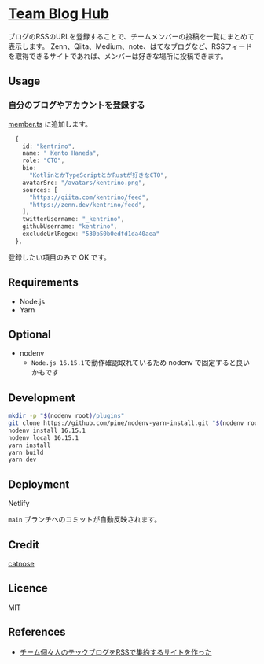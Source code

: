 # [Team Blog Hub](https://tech.howtelevision.co.jp/)

ブログのRSSのURLを登録することで、チームメンバーの投稿を一覧にまとめて表示します。
Zenn、Qiita、Medium、note、はてなブログなど、RSSフィードを取得できるサイトであれば、メンバーは好きな場所に投稿できます。
## Usage

### 自分のブログやアカウントを登録する

[member.ts](./members.ts) に追加します。

```typescript
  {
    id: "kentrino",
    name: " Kento Haneda",
    role: "CTO",
    bio:
      "KotlinとかTypeScriptとかRustが好きなCTO",
    avatarSrc: "/avatars/kentrino.png",
    sources: [
      "https://qiita.com/kentrino/feed",
      "https://zenn.dev/kentrino/feed",
    ],
    twitterUsername: "_kentrino",
    githubUsername: "kentrino",
    excludeUrlRegex: "530b50b0edfd1da40aea"
  },
```

登録したい項目のみで OK です。

## Requirements

- Node.js
- Yarn

## Optional
- nodenv
  - `Node.js 16.15.1`で動作確認取れているため nodenv で固定すると良いかもです

## Development

```bash
mkdir -p "$(nodenv root)/plugins"
git clone https://github.com/pine/nodenv-yarn-install.git "$(nodenv root)/plugins/nodenv-yarn-install"
nodenv install 16.15.1
nodenv local 16.15.1
yarn install
yarn build
yarn dev
```

## Deployment

Netlify

`main` ブランチへのコミットが自動反映されます。

## Credit

[catnose](https://github.com/catnose99)

## Licence

MIT

## References

- [チーム個々人のテックブログをRSSで集約するサイトを作った](https://zenn.dev/catnose99/articles/cb72a73368a547756862)
